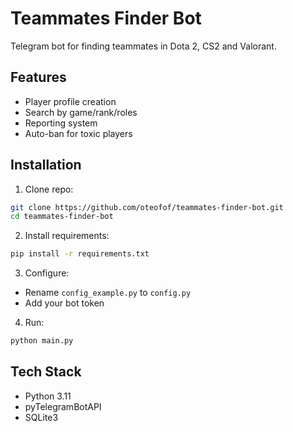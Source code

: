 # Teammates Finder Bot

Telegram bot for finding teammates in Dota 2, CS2 and Valorant.

## Features
- Player profile creation
- Search by game/rank/roles
- Reporting system
- Auto-ban for toxic players

## Installation
1. Clone repo:
```bash
git clone https://github.com/oteofof/teammates-finder-bot.git
cd teammates-finder-bot
```

2. Install requirements:
```bash
pip install -r requirements.txt
```

3. Configure:
- Rename `config_example.py` to `config.py`
- Add your bot token

4. Run:
```bash
python main.py
```

## Tech Stack
- Python 3.11
- pyTelegramBotAPI
- SQLite3
